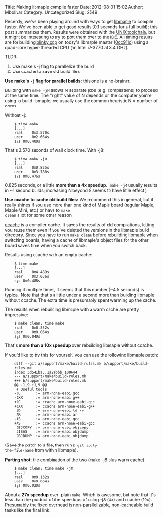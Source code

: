 Title: Making libmaple compile faster
Date: 2012-08-01 15:02
Author: Mbolivar
Category: Uncategorized
Slug: 2549

<div>

Recently, we've been playing around with ways to get  <a href="http://leaflabs.com/docs/libmaple.html">libmaple</a> to compile faster. We've been able to get good results (0.1  seconds for a full build); this post summarizes them. Results were obtained with  the <a href="http://leaflabs.com/docs/unix-toolchain.html">UNIX toolchain</a>, but it might be interesting to try to port them over to the <a href="http://leaflabs.com/docs/ide.html">IDE</a>. All timing results are for building <a href="https://github.com/leaflabs/libmaple/blob/0cc911c4aee2f8695f0ee93f2a189b5e0e259fb9/examples/blinky.cpp">blinky.cpp</a> on today's libmaple master (<a href="https://github.com/leaflabs/libmaple/tree/0cc911c4aee2f8695f0ee93f2a189b5e0e259fb9/">0cc911c</a>) using a quad-core hyper-threaded CPU (an Intel i7-3770 at 3.4 GHz).

TLDR:
<ol>
	<li>Use make's -j flag to parallelize the build</li>
	<li>Use ccache to save old build files</li>
</ol>
<!--more--><strong>Use make's <code>-j</code> flag for parallel builds:</strong> this one is a no-brainer.

Building with <code>make -jN</code> allows N separate jobs (e.g.  compilations) to proceed at the same time. The "right" value of N  depends on the computer you're using to build libmaple; we usually use  the common heuristic N = number of cores.

Without -j:
<pre style="padding-left: 30px;"><code>$ time make
[...]
real	0m3.570s
user	0m2.664s
sys	0m0.400s</code></pre>
That's 3.570 seconds of wall clock time. With -j8:
<pre style="padding-left: 30px;"><code>$ time make -j8
[...]
real	0m0.825s
user	0m3.788s
sys	0m0.476s</code></pre>
0.825 seconds, or a little <strong>more than a 4x speedup</strong>. (<code>make -j4</code> usually results in ~1 second builds; increasing N beyond 8 seems to have little effect.)

<strong>Use ccache to cache old build files:</strong> We recommend  this in general, but it really shines if you use more than one kind of  Maple board (regular Maple, Maple Mini, etc.) or have to <code>make clean</code> a lot for some other reason.

<a href="http://ccache.samba.org/">ccache</a> is a compiler cache. It  saves the results of old compilations, letting you reuse them even if  you've deleted the versions in the libmaple build directory. Since you  have to run <code>make clean</code> before rebuilding libmaple when  switching boards, having a cache of libmaple's object files for the  other board saves time when you switch back.

Results using ccache with an empty cache:
<pre style="padding-left: 30px;"><code>$ time make
[...]
real	0m4.489s
user	0m3.056s
sys	0m0.488s</code></pre>
Running it multiple times, it seems that this number (~4.5 seconds) is  typical. Note that that's a little under a second more than building  libmaple without ccache. The extra time is presumably spent warming  up the cache.

The results when rebuilding libmaple with a warm cache are pretty impressive:
<pre style="padding-left: 30px;"><code>$ make clean; time make
real	0m0.352s
user	0m0.064s
sys	0m0.040s</code></pre>
That's <strong>more than a 10x speedup</strong> over rebuilding libmaple without ccache.

If you'd like to try this for yourself, you can use the following libmaple patch:
<pre style="padding-left: 30px;"><code>diff --git a/support/make/build-rules.mk b/support/make/build-rules.mk
index 3d541ba..1a2abbb 100644
--- a/support/make/build-rules.mk
+++ b/support/make/build-rules.mk
@@ -1,9 +1,9 @@
 # Useful tools
-CC       := arm-none-eabi-gcc
-CXX      := arm-none-eabi-g++
+CC       := ccache arm-none-eabi-gcc
+CXX      := ccache arm-none-eabi-g++
 LD       := arm-none-eabi-ld -v
 AR       := arm-none-eabi-ar
-AS       := arm-none-eabi-gcc
+AS       := ccache arm-none-eabi-gcc
 OBJCOPY  := arm-none-eabi-objcopy
 DISAS    := arm-none-eabi-objdump
 OBJDUMP  := arm-none-eabi-objdump</code></pre>
(Save the patch to a file, then run <code>$ git apply the-file-name</code> from within libmaple).

<strong>Parting shot</strong>: the combination of the two (make -j8 plus warm cache):
<pre style="padding-left: 30px;"><code>$ make clean; time make -j8
[...]
real	0m0.132s
user	0m0.064s
sys	0m0.020s</code></pre>
About a<strong> 27x speedup</strong> over  plain <code>make</code>. Which is awesome, but  note that it's less than the product of the speedups of using -j8 (4x)  and ccache (10x). Presumably the fixed overhead is non-parallelizable,  non-cacheable build tasks like the final link.
